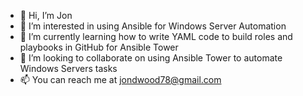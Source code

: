- 👋 Hi, I’m Jon
- 👀 I’m interested in using Ansible for Windows Server Automation
- 🌱 I’m currently learning how to write YAML code to build roles and playbooks in GitHub for Ansible Tower
- 💞️ I’m looking to collaborate on using Ansible Tower to automate Windows Servers tasks
- 📫 You can reach me at jondwood78@gmail.com

<!---
joncwood78/joncwood78 is a ✨ special ✨ repository because its `README.md` (this file) appears on your GitHub profile.
You can click the Preview link to take a look at your changes.
--->
